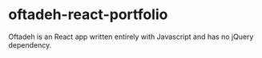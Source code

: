 # oftadeh-react-portfolio
Oftadeh is an React app written entirely with Javascript and has no jQuery dependency.
